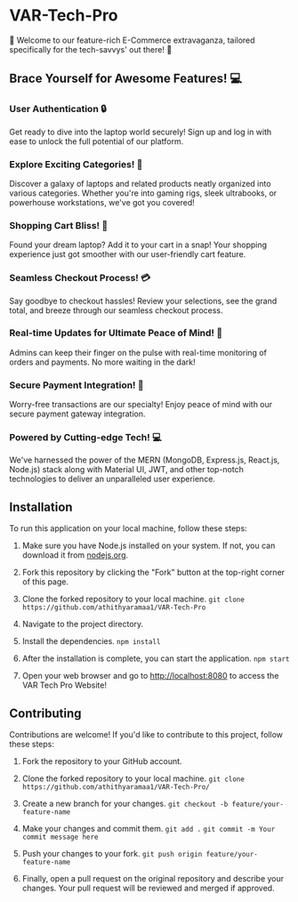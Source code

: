 # VAR-Tech-Pro

🎉 Welcome to our feature-rich E-Commerce extravaganza, tailored specifically for the tech-savvys' out there! 🎉

## Brace Yourself for Awesome Features! 💻

### User Authentication 🔒
Get ready to dive into the laptop world securely! Sign up and log in with ease to unlock the full potential of our platform.

### Explore Exciting Categories! 🌟
Discover a galaxy of laptops and related products neatly organized into various categories. Whether you're into gaming rigs, sleek ultrabooks, or powerhouse workstations, we've got you covered!

### Shopping Cart Bliss! 🛒
Found your dream laptop? Add it to your cart in a snap! Your shopping experience just got smoother with our user-friendly cart feature.

### Seamless Checkout Process! 💳
Say goodbye to checkout hassles! Review your selections, see the grand total, and breeze through our seamless checkout process.

### Real-time Updates for Ultimate Peace of Mind! 🚀
Admins can keep their finger on the pulse with real-time monitoring of orders and payments. No more waiting in the dark!

### Secure Payment Integration! 🔐
Worry-free transactions are our specialty! Enjoy peace of mind with our secure payment gateway integration.

### Powered by Cutting-edge Tech! 💻
We've harnessed the power of the MERN (MongoDB, Express.js, React.js, Node.js) stack along with Material UI, JWT, and other top-notch technologies to deliver an unparalleled user experience.

## Installation

To run this application on your local machine, follow these steps:

1. Make sure you have Node.js installed on your system. If not, you can download it from [nodejs.org](https://nodejs.org/).

2. Fork this repository by clicking the "Fork" button at the top-right corner of this page. 

3. Clone the forked repository to your local machine.
```git clone https://github.com/athithyaramaa1/VAR-Tech-Pro```

4. Navigate to the project directory.

5. Install the dependencies.
```npm install```

6. After the installation is complete, you can start the application.
```npm start```

7. Open your web browser and go to [http://localhost:8080](http://localhost:8080) to access the VAR Tech Pro Website!

## Contributing

Contributions are welcome! If you'd like to contribute to this project, follow these steps:

1. Fork the repository to your GitHub account.

2. Clone the forked repository to your local machine.
```git clone https://github.com/athithyaramaa1/VAR-Tech-Pro/```

3. Create a new branch for your changes.
```git checkout -b feature/your-feature-name```

4. Make your changes and commit them.
```git add .```
```git commit -m Your commit message here```

5. Push your changes to your fork.
```git push origin feature/your-feature-name```

6. Finally, open a pull request on the original repository and describe your changes. Your pull request will be reviewed and merged if approved.
